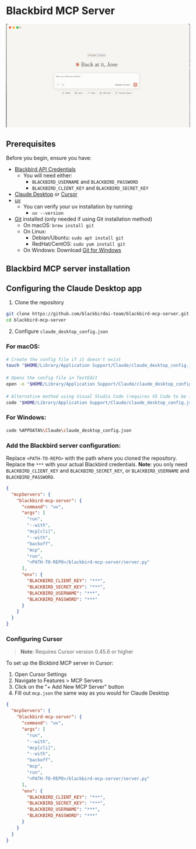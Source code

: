 # Blackbird MCP Server 

![Blackbird MCP Server Demo](resources/context_check_mcp_example.gif)



## Prerequisites

Before you begin, ensure you have:

- [Blackbird API Credentials](https://docs.blackbird.ai/)
  - You will need either:
    - `BLACKBIRD_USERNAME` and `BLACKBIRD_PASSWORD`
    - `BLACKBIRD_CLIENT_KEY` and `BLACKBIRD_SECRET_KEY`
- [Claude Desktop](https://claude.ai/download) or [Cursor](https://cursor.sh)
- [uv](https://docs.astral.sh/uv/getting-started/installation/#standalone-installer)
  - You can verify your uv installation by running:
    - `uv --version`
- [Git](https://git-scm.com/downloads) installed (only needed if using Git installation method)
  - On macOS: `brew install git`
  - On Linux: 
    - Debian/Ubuntu: `sudo apt install git`
    - RedHat/CentOS: `sudo yum install git`
  - On Windows: Download [Git for Windows](https://git-scm.com/download/win)

## Blackbird MCP server installation

## Configuring the Claude Desktop app 

1. Clone the repository
```sh
git clone https://github.com/blackbirdai-team/blackbird-mcp-server.git
cd blackbird-mcp-server
```


2. Configure `claude_desktop_config.json`

### For macOS:

```bash
# Create the config file if it doesn't exist
touch "$HOME/Library/Application Support/Claude/claude_desktop_config.json"

# Opens the config file in TextEdit 
open -e "$HOME/Library/Application Support/Claude/claude_desktop_config.json"

# Alternative method using Visual Studio Code (requires VS Code to be installed)
code "$HOME/Library/Application Support/Claude/claude_desktop_config.json"
```

### For Windows:
```bash
code %APPDATA%\Claude\claude_desktop_config.json
```

### Add the Blackbird server configuration:

Replace `<PATH-TO-REPO>` with the path where you cloned the repository.
Replace the `***` with your actual Blackbird credentials. **Note**: you only need `BLACKBIRD_CLIENT_KEY` and `BLACKBIRD_SECRET_KEY`, or `BLACKBIRD_USERNAME` and `BLACKBIRD_PASSWORD`.

```json
{
  "mcpServers": {
    "blackbird-mcp-server": {
      "command": "uv",
      "args": [
        "run",
        "--with",
        "mcp[cli]",
        "--with",
        "backoff",
        "mcp",
        "run",
        "<PATH-TO-REPO>/blackbird-mcp-server/server.py"
      ],
      "env": {
        "BLACKBIRD_CLIENT_KEY": "***",
        "BLACKBIRD_SECRET_KEY": "***",
        "BLACKBIRD_USERNAME": "***",
        "BLACKBIRD_PASSWORD": "***"
      }
    }
  }
}
```

### Configuring Cursor

> **Note**: Requires Cursor version 0.45.6 or higher

To set up the Blckbird MCP server in Cursor:

1. Open Cursor Settings
2. Navigate to Features > MCP Servers
3. Click on the "+ Add New MCP Server" button
4. Fill out `mcp.json` the same way as you would for Claude Desktop
```json
{
  "mcpServers": {
    "blackbird-mcp-server": {
      "command": "uv",
      "args": [
        "run",
        "--with",
        "mcp[cli]",
        "--with",
        "backoff",
        "mcp",
        "run",
        "<PATH-TO-REPO>/blackbird-mcp-server/server.py"
      ],
      "env": {
        "BLACKBIRD_CLIENT_KEY": "***",
        "BLACKBIRD_SECRET_KEY": "***",
        "BLACKBIRD_USERNAME": "***",
        "BLACKBIRD_PASSWORD": "***"
      }
    }
  }
}
```